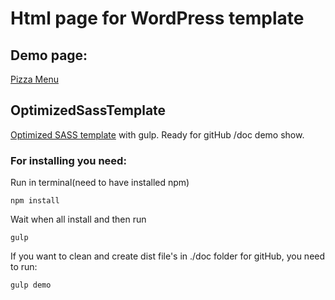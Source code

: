 # Html page for WordPress template

## Demo page:

[Pizza Menu](https://oshchenkov.github.io/Pizza_menu_page/)

## OptimizedSassTemplate

[Optimized SASS template](https://github.com/Oshchenkov/OptimizedSassTemplate) with gulp. Ready for gitHub /doc demo show.

### For installing you need:

Run in terminal(need to have installed npm)

```
npm install
```

Wait when all install and then run

```
gulp
```

If you want to clean and create dist file's in ./doc folder for gitHub, you need to run:

```
gulp demo
```
